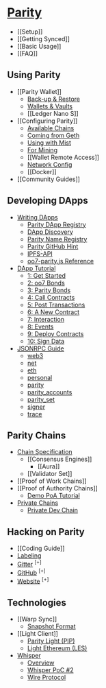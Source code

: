 # [Parity](Home)
- [[Setup]]
- [[Getting Synced]]
- [[Basic Usage]]
- [[FAQ]]

## Using Parity
- [[Parity Wallet]]
  - [Back-up & Restore](Backing-up-&-Restoring)
  - [Wallets & Vaults](Accounts%2C-Wallets%2C-Vaults)
  - [[Ledger Nano S]]
- [[Configuring Parity]]
  - [Available Chains](Chain-specification)
  - [Coming from Geth](Importing-a-Chain-from-Geth)
  - [Using with Mist](Using-Parity-with-Mist)
  - [For Mining](Mining)
  - [[Wallet Remote Access]]
  - [Network Config](Network-Configuration)
  - [[Docker]]
- [[Community Guides]]

## Developing DApps
- [Writing DApps](Writing-Dapps-for-Parity)
  - [Parity DApp Registry](Parity-dapp-registry)
  - [DApp Discovery](Register-your-DAPP-for-discovery)
  - [Parity Name Registry](Parity-name-registry)
  - [Parity GitHub Hint](Parity-github-hint)
  - [IPFS-API](IPFS)
  - [oo7-parity.js Reference](oo7-Parity-Reference)
- [DApp Tutorial](Tutorial-Part-I)
  - [1: Get Started](Tutorial-Part-I)
  - [2: oo7 Bonds](Tutorial-Part-II)
  - [3: Parity Bonds](Tutorial-Part-III)
  - [4: Call Contracts](Tutorial-Part-IV)
  - [5: Post Transactions](Tutorial-Part-V)
  - [6: A New Contract](Tutorial-Part-VI)
  - [7: Interaction](Tutorial-Part-VII)
  - [8: Events](Tutorial-Part-VIII)
  - [9: Deploy Contracts](Tutorial-Part-IX)
  - [10: Sign Data](Tutorial-Part-X)
- [JSONRPC Guide](JSONRPC)
  - [web3](JSONRPC-web3-module)
  - [net](JSONRPC-net-module)
  - [eth](JSONRPC-eth-module)
  - [personal](JSONRPC-personal-module)
  - [parity](JSONRPC-parity-module)
  - [parity_accounts](JSONRPC-parity_accounts-module)
  - [parity_set](JSONRPC-parity_set-module)
  - [signer](JSONRPC-signer-module)
  - [trace](JSONRPC-trace-module)

## Parity Chains
- [Chain Specification](Chain-specification)
  - [[Consensus Engines]]
    - [[Aura]]
  - [[Validator Set]]
- [[Proof of Work Chains]]
- [[Proof of Authority Chains]]
  - [Demo PoA Tutorial](Demo-PoA-tutorial)
- [Private Chains](Private-chains)
  - [Private Dev Chain](Private-development-chain)

## Hacking on Parity
- [[Coding Guide]]
- [Labeling](Labelling)
- [Gitter](https://gitter.im/ethcore/parity) <sup>[+]</sup>
- [GitHub](https://github.com/paritytech/parity) <sup>[+]</sup>
- [Website](https://parity.io) <sup>[+]</sup>

## Technologies
- [[Warp Sync]]
  - [Snapshot Format](Warp-Sync-Snapshot-Format)
- [[Light Client]]
  - [Parity Light (PIP)](The-Parity-Light-Protocol-(PIP))
  - [Light Ethereum (LES)](Light-Ethereum-Subprotocol-(LES))
- [Whisper](Whisper)
  - [Overview](Whisper-Overview)
  - [Whisper PoC #2](Whisper-PoC-2)
  - [Wire Protocol](Whisper-PoC-2-Wire-Protocol)
